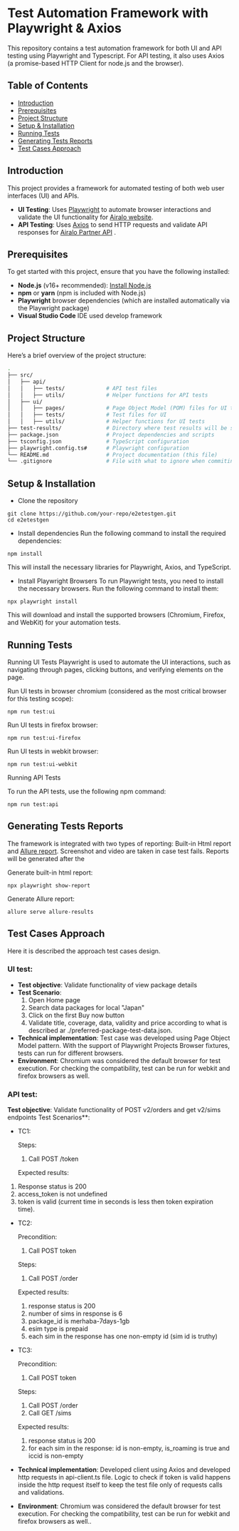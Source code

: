 # Test Automation Framework with Playwright & Axios

This repository contains a test automation framework for both UI and API testing using Playwright and Typescript. For API testing, it also uses Axios (a promise-based HTTP Client for node.js and the browser).


## Table of Contents
- [Introduction](#introduction)
- [Prerequisites](#prerequisites)
- [Project Structure](#project-structure)
- [Setup & Installation](#setup--installation)
- [Running Tests](#running-tests)
- [Generating Tests Reports](#generating-tests-reports)
- [Test Cases Approach](#test-cases-approach)


## Introduction

This project provides a framework for automated testing of both web user interfaces (UI) and APIs. 

- **UI Testing**: Uses [Playwright](https://playwright.dev/) to automate browser interactions and validate the UI functionality for [Airalo website](https://www.airalo.com).
- **API Testing**: Uses [Axios](https://axios-http.com/) to send HTTP requests and validate API responses for [Airalo Partner API](https://partners-doc.airalo.com/) .

## Prerequisites

To get started with this project, ensure that you have the following installed:

- **Node.js** (v16+ recommended): [Install Node.js](https://nodejs.org/)
- **npm** or **yarn** (npm is included with Node.js)
- **Playwright** browser dependencies (which are installed automatically via the Playwright package)
- **Visual Studio Code** IDE used develop framework

## Project Structure

Here’s a brief overview of the project structure:

```bash
.
├── src/
│   ├── api/
│   │   ├── tests/             # API test files
│   │   ├── utils/             # Helper functions for API tests
│   ├── ui/
│   │   ├── pages/             # Page Object Model (POM) files for UI tests
│   │   ├── tests/             # Test files for UI
│   │   ├── utils/             # Helper functions for UI tests
├── test-results/              # Directory where test results will be stored
├── package.json               # Project dependencies and scripts
├── tsconfig.json              # TypeScript configuration
├── playwright.config.ts#      # Playwright configuration
└── README.md                  # Project documentation (this file)
└── .gitignore                 # File with what to ignore when commiting to github repo
```

## Setup & Installation

- Clone the repository

```shell script
git clone https://github.com/your-repo/e2etestgen.git
cd e2etestgen
```

- Install dependencies
Run the following command to install the required dependencies:

```shell script
npm install
```
This will install the necessary libraries for Playwright, Axios, and TypeScript.

- Install Playwright Browsers
To run Playwright tests, you need to install the necessary browsers. Run the following command to install them:
```shell script
npx playwright install
```
This will download and install the supported browsers (Chromium, Firefox, and WebKit) for your automation tests.

## Running Tests

Running UI Tests
Playwright is used to automate the UI interactions, such as navigating through pages, clicking buttons, and verifying elements on the page. 

Run UI tests in browser chromium (considered as the most critical browser for this testing scope):
```shell script
npm run test:ui
```

Run UI tests in firefox browser:
```shell script
npm run test:ui-firefox
```

Run UI tests in webkit browser:
```shell script
npm run test:ui-webkit
```

Running API Tests

To run the API tests, use the following npm command:
```shell script
npm run test:api
```

## Generating Tests Reports
The framework is integrated with two types of reporting: Built-in Html report and [Allure report](https://allurereport.org/docs/). Screenshot and video are taken in case test fails.
Reports will be generated after the 

Generate built-in html report:
```shell script
npx playwright show-report
```

Generate Allure report:
```shell script
allure serve allure-results
```

## Test Cases Approach
Here it is described the approach test cases design.

### UI test:
- **Test objective**: Validate functionality of view package details
- **Test Scenario**: 
  1. Open Home page
  2. Search data packages for local "Japan"
  3. Click on the first Buy now button
  4. Validate title, coverage, data, validity and price according to what is described ar ./preferred-package-test-data.json.
- **Technical implementation**: Test case was developed using Page Object Model pattern. With the support of Playwright Projects Browser fixtures, tests can run for different browsers.
- **Environment**: Chromium was considered the default browser for test execution. For checking the compatibility, test can be run for webkit and firefox browsers as well.

### API test:
**Test objective**: Validate functionality of POST v2/orders and get v2/sims endpoints
Test Scenarios**: 
- TC1: 
  
  Steps:
  1. Call POST /token

  Expected results:
1. Response status is 200
2. access_token is not undefined
3. token is valid (current time in seconds is less then token expiration time).
    
- TC2: 
  
  Precondition:
  1. Call POST token
  
  Steps:
  1. Call POST /order
  
  Expected results:
  1. response status is 200
  2. number of sims in response is 6
  3. package_id is merhaba-7days-1gb 
  4. esim type is prepaid
  5. each sim in the response has one non-empty id (sim id is truthy)

- TC3: 

  Precondition:
  1. Call POST token
  
  Steps:
  1. Call POST /order 
  2. Call GET /sims

  Expected results:
  1. response status is 200
  2. for each sim in the response: id is non-empty, is_roaming is true and iccid is non-empty
  
- **Technical implementation**: Developed client using Axios and developed http requests in api-client.ts file. Logic to check if token is valid happens inside the http request itself to keep the test file only of requests calls and validations.
- **Environment**: Chromium was considered the default browser for test execution. For checking the compatibility, test can be run for webkit and firefox browsers as well.. 